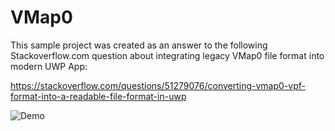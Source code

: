 # VMap0
This sample project was created as an answer to the following Stackoverflow.com question about integrating legacy VMap0 file format into modern UWP App:

https://stackoverflow.com/questions/51279076/converting-vmap0-vpf-format-into-a-readable-file-format-in-uwp

![Demo](https://i.imgur.com/M0P45jb.gif)
